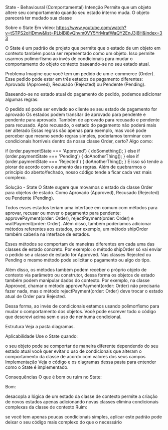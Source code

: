 State - Behavioural (Comportamental)
Intenção
Permite que um objeto altere seu comportamento quando seu estado interno muda. O objeto parecerá ter mudado sua classe

Sobre o State
Em vídeo: https://www.youtube.com/watch?v=tSTPS2oHDmw&list=PLbIBj8vQhvm0VY5YrMrafWaQY2EnJ3j8H&index=33

O State é um padrão de projeto que permite que o estado de um objeto em contexto também possa ser representado como um objeto. Isso permite usarmos polimorfismo ao invés de condicionais para mudar o comportamento do objeto contexto baseando-se no seu estado atual.

Problema
Imagine que você tem um pedido de um e-commerce (Order). Esse pedido pode estar em três estados de pagamento diferentes: Aprovado (Approved), Recusado (Rejected) ou Pendente (Pending).

Baseando-se no estado atual do pagamento do pedido, podemos adicionar algumas regras:

O pedido só pode ser enviado ao cliente se seu estado de pagamento for aprovado
Os estados podem transitar de aprovado para pendente e pendente para aprovado. Também de aprovado para recusado e pendente para recusado.
Após recusado, o estado do pagamento não poderá mais ser alterado
Essas regras são apenas para exemplo, mas você pode perceber que mesmo sendo regras simples, poderíamos terminar com condicionais horríveis dentro da nossa classe Order, certo? Algo como:

if (order.paymentState === 'Approved') {
doSomething();
} else if (order.paymentState === 'Pending') {
doAnotherThing();
} else if (order.paymentState === 'Rejected') {
doAnotherThing();
}
E isso só tende a piorar de acordo com o aumento das regras. Além de quebrarmos o princípio do aberto/fechado, nosso código tende a ficar cada vez mais complexo.

Solução - State
O State sugere que movamos o estado da classe Order para objetos de estado. Como Aprovado (Approved), Recusado (Rejected) ou Pendente (Pending).

Todos esses estados teriam uma interface em comum com métodos para aprovar, recusar ou mover o pagamento para pendente: approvePayment(order: Order), rejectPayment(order: Order) e waitPayment(order: Order). Além disso, também poderíamos adicionar métodos referentes aos estados, por exemplo, um método shipOrder também caberia na interface de estados.

Esses métodos se comportam de maneiras diferentes em cada uma das classes de estado concreto. Por exemplo: o método shipOrder só vai enviar o pedido se a classe de estado for Approved. Nas classes Rejected ou Pending o mesmo método pode solicitar o pagamento ou algo do tipo.

Além disso, os métodos também podem receber o próprio objeto de contexto via parâmetro ou construtor, dessa forma os objetos de estado também podem manipular dados do contexto. Por exemplo, na classe Approved, chamar o método approvePayment(order: Order) não precisaria fazer nada, mas o método rejectPayment(order: Order) deve trocar o estado atual de Order para Rejected.

Dessa forma, ao invés de condicionais estamos usando polimorfismo para mudar o comportamento dos objetos. Você pode escrever todo o código que descrevi acima sem o uso de nenhuma condicional.

Estrutura
Veja a pasta diagramas.

Aplicabilidade
Use o State quando:

o seu objeto pode se comportar de maneira diferente dependendo do seu estado atual
você quer evitar o uso de condicionais que alteram o comportamento da classe de acordo com valores dos seus campos
Implementação
Veja o código e os diagramas dessa pasta para entender como o State é implementado.

Consequências
O que é bom ou ruim no State:

Bom:

desacopla a lógica de um estado da classe de contexto
permite a criação de novos estados apenas adicionando novas classes
elimina condicionais complexas da classe de contexto
Ruim:

se você tem apenas poucas condicionais simples, aplicar este padrão pode deixar o seu código mais complexo do que o necessário
